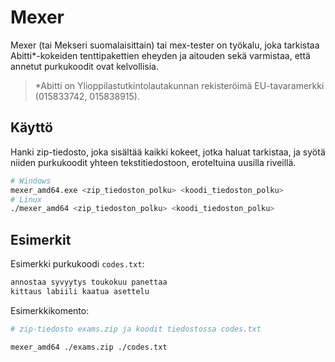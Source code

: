 # Mexer

Mexer (tai Mekseri suomalaisittain) tai mex-tester on työkalu, joka tarkistaa Abitti\*-kokeiden tenttipakettien eheyden ja aitouden sekä varmistaa, että annetut purkukoodit ovat kelvollisia.

> \*Abitti on Ylioppilastutkintolautakunnan rekisteröimä EU-tavaramerkki (015833742, 015838915).

## Käyttö

Hanki zip-tiedosto, joka sisältää kaikki kokeet, jotka haluat tarkistaa, ja syötä niiden purkukoodit yhteen tekstitiedostoon, eroteltuina uusilla riveillä.

```bash
# Windows
mexer_amd64.exe <zip_tiedoston_polku> <koodi_tiedoston_polku>
# Linux
./mexer_amd64 <zip_tiedoston_polku> <koodi_tiedoston_polku>
```

## Esimerkit

Esimerkki purkukoodi `codes.txt`:

```txt
annostaa syvyytys toukokuu panettaa
kittaus labiili kaatua asettelu
```

Esimerkkikomento:

```bash
# zip-tiedosto exams.zip ja koodit tiedostossa codes.txt

mexer_amd64 ./exams.zip ./codes.txt
```
